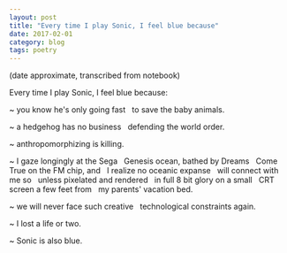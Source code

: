 ```yaml
---
layout: post
title: "Every time I play Sonic, I feel blue because"
date: 2017-02-01
category: blog
tags: poetry
---
```


(date approximate, transcribed from notebook)

Every time I play Sonic, I feel blue because:

~ you know he's only going fast
&nbsp;&nbsp;to save the baby animals.

~ a hedgehog has no business
&nbsp;&nbsp;defending the world order.

~ anthropomorphizing is killing.

~ I gaze longingly at the Sega
&nbsp;&nbsp;Genesis ocean, bathed by Dreams
&nbsp;&nbsp;Come True on the FM chip, and
&nbsp;&nbsp;I realize no oceanic expanse
&nbsp;&nbsp;will connect with me so
&nbsp;&nbsp;unless pixelated and rendered
&nbsp;&nbsp;in full 8 bit glory on a small
&nbsp;&nbsp;CRT screen a few feet from
&nbsp;&nbsp;my parents' vacation bed.

~ we will never face such creative
&nbsp;&nbsp;technological constraints again.

~ I lost a life or two.

~ Sonic is also blue.
